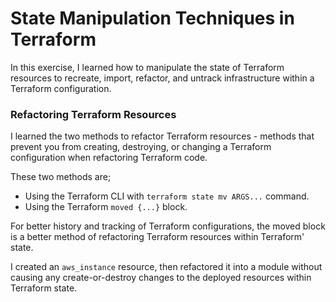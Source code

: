 # State Manipulation Techniques in Terraform

In this exercise, I learned how to manipulate the state of Terraform resources to recreate, import, refactor, and untrack infrastructure within a Terraform configuration.

### Refactoring Terraform Resources

I learned the two methods to refactor Terraform resources - methods that prevent you from creating, destroying, or changing a Terraform configuration when refactoring Terraform code.

These two methods are;

- Using the Terraform CLI with `terraform state mv ARGS...` command.
- Using the Terraform `moved {...}` block.

For better history and tracking of Terraform configurations, the moved block is a better method of refactoring Terraform resources within Terraform' state.

I created an `aws_instance` resource, then refactored it into a module without causing any create-or-destroy changes to the deployed resources within Terraform state.